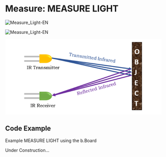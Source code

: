 # Measure:  MEASURE LIGHT

![Measure_Light-EN](https://github.com/Brilliant-Labs/bboard-tutorials-cards/blob/master/8_Measure/Measure7/Measure_Light-EN.png?raw=true "Measure_Light-EN")

![Measure_Light-EN](https://github.com/Brilliant-Labs/bboard-tutorials-v3/blob/master/bboard-tutorials-cards/8_Measure/Measure7/Measure_Light-EN.png?raw=true "Measure_Light-EN")

![Magic](https://github.com/Brilliant-Labs/bboard-tutorials-v3/blob/master/ir-distance/IRpic.png?raw=true "A magician's assistant")

## Code Example

Example MEASURE LIGHT using the b.Board

Under Construction...
